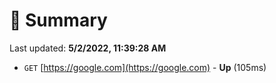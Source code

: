 # 📖 Summary
Last updated: **5/2/2022, 11:39:28 AM**

- `GET` [https://google.com](https://google.com) - **Up** (105ms)
